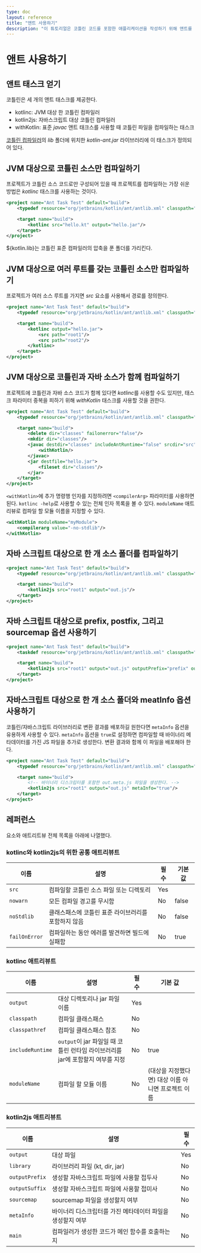 ```yaml
---
type: doc
layout: reference
title: "앤트 사용하기"
description: "이 튜토리얼은 코틀린 코드를 포함한 애플리케이션을 작성하기 위해 앤트를 사용하는 여러 상황을 설명한다."
---
```


# 앤트 사용하기

## 앤트 태스크 얻기

코틀린은 세 개의 앤트 태스크를 제공한다.

* kotlinc: JVM 대상 한 코틀린 컴파일러
* kotlin2js: 자바스크립트 대상 코틀린 컴파일러
* withKotlin: 표준 *javac* 앤트 태크스를 사용할 때 코틀린 파일을 컴파일하는 태스크

[코틀린 컴파일러]({{site.data.releases.latest.url}})의 *lib* 폴더에 위치한 *kotlin-ant.jar* 라이브러리에 이 태스크가 정의되어 있다.


## JVM 대상으로 코틀린 소스만 컴파일하기

프로젝트가 코틀린 소스 코드로만 구성되어 있을 때 프로젝트를 컴파일하는 가장 쉬운 방법은 *kotlinc* 태스크를 사용하는 것이다.

``` xml
<project name="Ant Task Test" default="build">
    <typedef resource="org/jetbrains/kotlin/ant/antlib.xml" classpath="${kotlin.lib}/kotlin-ant.jar"/>

    <target name="build">
        <kotlinc src="hello.kt" output="hello.jar"/>
    </target>
</project>
```

${kotlin.lib}는 코틀린 표준 컴파일러의 압축을 푼 폴더를 가리킨다.

## JVM 대상으로 여러 루트를 갖는 코틀린 소스만 컴파일하기

프로젝트가 여러 소스 루트를 가지면 *src* 요소를 사용해서 경로를 정의한다.

``` xml
<project name="Ant Task Test" default="build">
    <typedef resource="org/jetbrains/kotlin/ant/antlib.xml" classpath="${kotlin.lib}/kotlin-ant.jar"/>

    <target name="build">
        <kotlinc output="hello.jar">
            <src path="root1"/>
            <src path="root2"/>
        </kotlinc>
    </target>
</project>
```

## JVM 대상으로 코틀린과 자바 소스가 함께 컴파일하기

프로젝트에 코틀린과 자바 소스 코드가 함께 있다면 *kotlinc*를 사용할 수도 있지만,
태스크 파라미터 중복을 피하기 위해 *withKotlin* 태스크를 사용할 것을 권한다.

``` xml
<project name="Ant Task Test" default="build">
    <typedef resource="org/jetbrains/kotlin/ant/antlib.xml" classpath="${kotlin.lib}/kotlin-ant.jar"/>

    <target name="build">
        <delete dir="classes" failonerror="false"/>
        <mkdir dir="classes"/>
        <javac destdir="classes" includeAntRuntime="false" srcdir="src">
            <withKotlin/>
        </javac>
        <jar destfile="hello.jar">
            <fileset dir="classes"/>
        </jar>
    </target>
</project>
```

`<withKotlin>`에 추가 명령행 인자를 지정하려면 `<compilerArg>` 파라미터를 사용하면 된다.
`kotlinc -help`로 사용할 수 있는 전체 인자 목록을 볼 수 있다.
`moduleName` 애트리뷰로 컴파일 할 모듈 이름을 지정할 수 있다.

``` xml
<withKotlin moduleName="myModule">
    <compilerarg value="-no-stdlib"/>
</withKotlin>
```


## 자바 스크립트 대상으로 한 개 소스 폴더를 컴파일하기

``` xml
<project name="Ant Task Test" default="build">
    <typedef resource="org/jetbrains/kotlin/ant/antlib.xml" classpath="${kotlin.lib}/kotlin-ant.jar"/>

    <target name="build">
        <kotlin2js src="root1" output="out.js"/>
    </target>
</project>
```

## 자바 스크립트 대상으로 prefix, postfix, 그리고 sourcemap 옵션 사용하기

``` xml
<project name="Ant Task Test" default="build">
    <taskdef resource="org/jetbrains/kotlin/ant/antlib.xml" classpath="${kotlin.lib}/kotlin-ant.jar"/>

    <target name="build">
        <kotlin2js src="root1" output="out.js" outputPrefix="prefix" outputPostfix="postfix" sourcemap="true"/>
    </target>
</project>
```

## 자바스크립트 대상으로 한 개 소스 폴더와 meatInfo 옵션 사용하기

코틀린/자바스크립트 라이브러리로 변환 결과를 배포하길 원한다면 `metaInfo` 옵션을 유용하게 사용할 수 있다.
`metaInfo` 옵션을 `true`로 설정하면 컴파일할 때 바이너리 메타데이터를 가진 JS 파일을 추가로 생성한다. 변환 결과와 함께 이 파일을 배포해야 한다.

``` xml
<project name="Ant Task Test" default="build">
    <typedef resource="org/jetbrains/kotlin/ant/antlib.xml" classpath="${kotlin.lib}/kotlin-ant.jar"/>

    <target name="build">
        <!-- 바이너리 디스크립터를 포함한 out.meta.js 파일을 생성한다. -->
        <kotlin2js src="root1" output="out.js" metaInfo="true"/>
    </target>
</project>
```

## 레퍼런스

요소와 애트리트뷰 전체 목록을 아래에 나열했다.

### kotlinc와 kotlin2js의 위한 공통 애트리뷰트

| 이름 | 설명 | 필수 | 기본 값 |
|------|-------------|----------|---------------|
| `src`  | 컴파일할 코틀린 소스 파일 또는 디렉토리 | Yes |  |
| `nowarn` | 모든 컴파일 경고를 무시함| No | false |
| `noStdlib` | 클래스패스에 코틀린 표준 라이브러리를 포함하지 않음 | No | false |
| `failOnError` | 컴파일하는 동안 에러를 발견하면 빌드에 실패함 | No | true |

### kotlinc 애트리뷰트

| 이름 | 설명 | 필수 | 기본 값 |
|------|-------------|----------|---------------|
| `output`  | 대상 디렉토리나 jar 파일 이름 | Yes |  |
| `classpath`  | 컴파일 클래스패스 | No |  |
| `classpathref`  | 컴파일 클래스패스 참조 | No |  |
| `includeRuntime`  | `output`이 jar 파일일 때 코틀린 런타임 라이브러리를 jar에 포함할지 여부를 지정 | No | true  |
| `moduleName` | 컴파일 할 모듈 이름 | No | (대상을 지정했다면) 대상 이름 아니면 프로젝트 이름 |


### kotlin2js 애트리뷰트

| 이름 | 설명 | 필수 |
|------|-------------|----------|
| `output`  | 대상 파일 | Yes |
| `library`  | 라이브러리 파일 (kt, dir, jar) | No |
| `outputPrefix`  | 생성할 자바스크립트 파일에 사용할 접두사 | No |
| `outputSuffix` | 생성할 자바스크립트 파일에 사용할 접미사 | No |
| `sourcemap`  | sourcemap 파일을 생성할지 여부 | No |
| `metaInfo`  | 바이너리 디스크립터를 가진 메타데이터 파일을 생성할지 여부 | No |
| `main`  | 컴파일러가 생성한 코드가 메인 함수를 호출하는지 | No |
